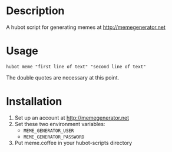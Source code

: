 Description
===========

A hubot script for generating memes at http://memegenerator.net

Usage
=====

`hubot meme "first line of text" "second line of text"`

The double quotes are necessary at this point.

Installation
============

1.  Set up an account at http://memegenerator.net
2.  Set these two environment variables:
    * `MEME_GENERATOR_USER`
    * `MEME_GENERATOR_PASSWORD`
3.  Put meme.coffee in your hubot-scripts directory


